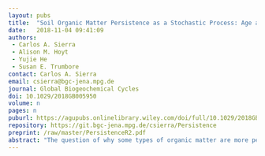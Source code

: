 ```yaml
---
layout: pubs
title:  "Soil Organic Matter Persistence as a Stochastic Process: Age and Transit Time Distributions of Carbon in Soils"
date:   2018-11-04 09:41:09
authors: 
 - Carlos A. Sierra
 - Alison M. Hoyt
 - Yujie He
 - Susan E. Trumbore
contact: Carlos A. Sierra
email: csierra@bgc-jena.mpg.de
journal: Global Biogeochemical Cycles
doi: 10.1029/2018GB005950
volume: n 
pages: n
puburl: https://agupubs.onlinelibrary.wiley.com/doi/full/10.1029/2018GB005950
repository: https://git.bgc-jena.mpg.de/csierra/Persistence
preprint: /raw/master/PersistenceR2.pdf
abstract: "The question of why some types of organic matter are more persistent while others decompose quickly in soils has motivated a large amount of research in recent years. Persistence is commonly characterized as turnover or mean residence time of soil organic matter (SOM). However, turnover and residence times are ambiguous measures of persistence, because they could represent the concept of either age or transit time. To disambiguate these concepts and propose a metric to assess SOM persistence, we calculated age and transit time distributions for a wide range of soil organic carbon models. Furthermore, we show how age and transit time distributions can be obtained from a stochastic approach that takes a deterministic model of mass transfers among different pools and creates an equivalent stochastic model at the level of atoms. Using this approach we show the following: (1) Age distributions have relatively old mean values and long tails in relation to transit time distributions, suggesting that carbon stored in soils is on average much older than carbon in the release flux. (2) The difference between mean ages and mean transit times is large, with estimates of soil organic carbon persistence on the order of centuries or millennia when assessed using ages and on the order of decades when using transit or turnover times. (3) The age distribution is an appropriate metric to characterize persistence of SOM. An important implication of our analysis is that random chance is a factor that helps to explain why some organic matter persists for millennia in soil."
---
```


